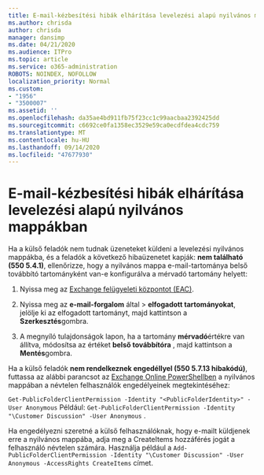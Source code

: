 ```yaml
---
title: E-mail-kézbesítési hibák elhárítása levelezési alapú nyilvános mappákban
ms.author: chrisda
author: chrisda
manager: dansimp
ms.date: 04/21/2020
ms.audience: ITPro
ms.topic: article
ms.service: o365-administration
ROBOTS: NOINDEX, NOFOLLOW
localization_priority: Normal
ms.custom:
- "1956"
- "3500007"
ms.assetid: ''
ms.openlocfilehash: da35ae4bd911fb75f23cc1c99aacbaa2392425dd
ms.sourcegitcommit: c6692ce0fa1358ec3529e59ca0ecdfdea4cdc759
ms.translationtype: MT
ms.contentlocale: hu-HU
ms.lasthandoff: 09/14/2020
ms.locfileid: "47677930"
---
```

# <a name="fix-email-delivery-issues-to-mail-enabled-public-folders"></a>E-mail-kézbesítési hibák elhárítása levelezési alapú nyilvános mappákban

Ha a külső feladók nem tudnak üzeneteket küldeni a levelezési nyilvános mappákba, és a feladók a következő hibaüzenetet kapják: **nem található (550 5.4.1)**, ellenőrizze, hogy a nyilvános mappa e-mail-tartománya belső továbbító tartományként van-e konfigurálva a mérvadó tartomány helyett:

1. Nyissa meg az [Exchange felügyeleti központot (EAC)](https://docs.microsoft.com/Exchange/exchange-admin-center).

2. Nyissa meg az **e-mail-forgalom** által \> **elfogadott tartományokat**, jelölje ki az elfogadott tartományt, majd kattintson a **Szerkesztés**gombra.

3. A megnyíló tulajdonságok lapon, ha a tartomány **mérvadó**értékre van állítva, módosítsa az értéket **belső továbbítóra** , majd kattintson a **Mentés**gombra.

Ha a külső feladók **nem rendelkeznek engedéllyel (550 5.7.13 hibakódú)**, futtassa az alábbi parancsot az [Exchange Online PowerShellben](https://docs.microsoft.com/powershell/exchange/exchange-online/connect-to-exchange-online-powershell/connect-to-exchange-online-powershell) a nyilvános mappában a névtelen felhasználók engedélyeinek megtekintéséhez:

`Get-PublicFolderClientPermission -Identity "<PublicFolderIdentity>" -User Anonymous` Például: `Get-PublicFolderClientPermission -Identity "\Customer Discussion" -User Anonymous` .

Ha engedélyezni szeretné a külső felhasználóknak, hogy e-mailt küldjenek erre a nyilvános mappába, adja meg a CreateItems hozzáférés jogát a felhasználó névtelen számára. Használja például a `Add-PublicFolderClientPermission -Identity "\Customer Discussion" -User Anonymous -AccessRights CreateItems` címet.
